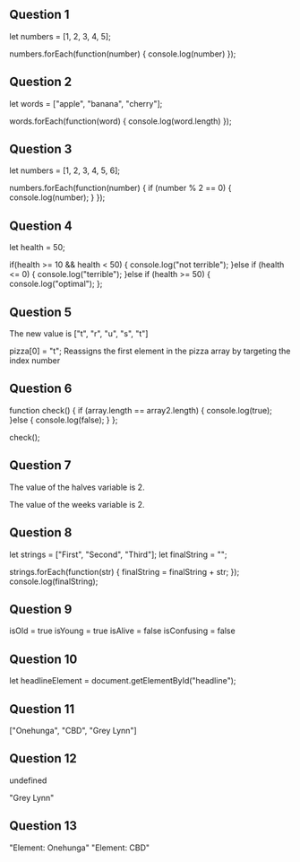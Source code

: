 ## Question 1

let numbers = [1, 2, 3, 4, 5];

numbers.forEach(function(number) {
    console.log(number)
});


## Question 2

let words = ["apple", "banana", "cherry"];

words.forEach(function(word) {
    console.log(word.length)
});


## Question 3

let numbers = [1, 2, 3, 4, 5, 6];

numbers.forEach(function(number) {
    if (number % 2 == 0) {
        console.log(number);
    }
});


## Question 4

let health = 50;

if(health >= 10 && health < 50) {
    console.log("not terrible");
}else if (health <= 0) {
    console.log("terrible");
}else if (health >= 50) {
    console.log("optimal");
};


## Question 5

The new value is ["t", "r", "u", "s", "t"]

pizza[0] = "t"; Reassigns the first element in the pizza array by targeting the index number


## Question 6

function check() {
    if (array.length == array2.length) {
        console.log(true);
    }else {
        console.log(false);
    }
};

check();


## Question 7

The value of the halves variable is 2.

The value of the weeks variable is 2.


## Question 8

let strings = ["First", "Second", "Third"];
let finalString = "";

strings.forEach(function(str) {
  finalString = finalString + str;
});
console.log(finalString);


## Question 9

isOld = true
isYoung = true
isAlive = false
isConfusing = false


## Question 10

let headlineElement = document.getElementById("headline");


## Question 11

["Onehunga", "CBD", "Grey Lynn"]


## Question 12

undefined

"Grey Lynn"


## Question 13

"Element: Onehunga"
"Element: CBD"









